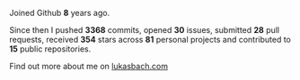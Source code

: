 Joined Github **8** years ago.

Since then I pushed **3368** commits, opened **30** issues, submitted **28** pull requests, received **354** stars across **81** personal projects and contributed to **15** public repositories.

Find out more about me on [lukasbach.com](https://lukasbach.com)
